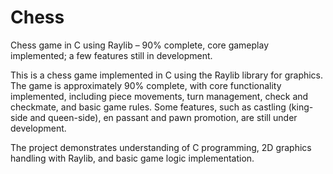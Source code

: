 # Chess
Chess game in C using Raylib – 90% complete, core gameplay implemented; a few features still in development.

This is a chess game implemented in C using the Raylib library for graphics. The game is approximately 90% complete, with core functionality implemented, including piece movements, turn management, check and checkmate, and basic game rules. Some features, such as castling (king-side and queen-side), en passant and pawn promotion, are still under development.

The project demonstrates understanding of C programming, 2D graphics handling with Raylib, and basic game logic implementation. 

